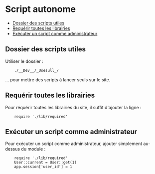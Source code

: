 # Script autonome

* [Dossier des scripts utiles](#dossierdesscriptsutiles)
* [Requérir toutes les librairies](#requerirlibrairies)
* [Exécuter un script comme administrateur](#executerscriptcomeadmin)

<a name='dossierdesscriptsutiles'></a>

## Dossier des scripts utiles


Utiliser le dossier :

        ./__Dev__/_Usesull_/

… pour mettre des scripts à lancer seuls sur le site.

<a name='requerirlibrairies'></a>

## Requérir toutes les librairies

Pour réquérir toutes les librairies du site, il suffit d'ajouter la ligne :

        require './lib/required'

<a name='executerscriptcomeadmin'></a>

## Exécuter un script comme administrateur

Pour exécuter un script comme administrateur, ajouter simplement au-dessus du module :

        require './lib/required'
        User::current = User::get(1)
        app.session['user_id'] = 1
